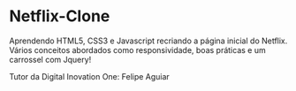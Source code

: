 # Netflix-Clone
Aprendendo HTML5, CSS3  e Javascript recriando a página inicial do Netflix.
Vários conceitos abordados como responsividade, boas práticas e um carrossel com Jquery!

Tutor da Digital Inovation One: Felipe Aguiar
